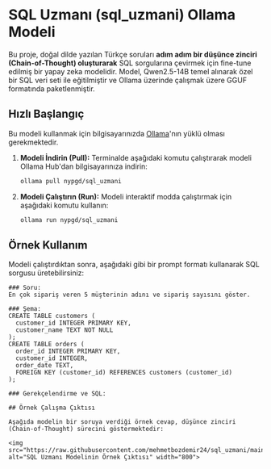 # SQL Uzmanı (sql_uzmani) Ollama Modeli

Bu proje, doğal dilde yazılan Türkçe soruları **adım adım bir düşünce zinciri (Chain-of-Thought) oluşturarak** SQL sorgularına çevirmek için fine-tune edilmiş bir yapay zeka modelidir. Model, Qwen2.5-14B temel alınarak özel bir SQL veri seti ile eğitilmiştir ve Ollama üzerinde çalışmak üzere GGUF formatında paketlenmiştir.

## Hızlı Başlangıç

Bu modeli kullanmak için bilgisayarınızda [Ollama](https://ollama.com)'nın yüklü olması gerekmektedir.

1.  **Modeli İndirin (Pull):**
    Terminalde aşağıdaki komutu çalıştırarak modeli Ollama Hub'dan bilgisayarınıza indirin:
    ```bash
    ollama pull nypgd/sql_uzmani
    ```

2.  **Modeli Çalıştırın (Run):**
    Modeli interaktif modda çalıştırmak için aşağıdaki komutu kullanın:
    ```bash
    ollama run nypgd/sql_uzmani
    ```

## Örnek Kullanım

Modeli çalıştırdıktan sonra, aşağıdaki gibi bir prompt formatı kullanarak SQL sorgusu üretebilirsiniz:

```text
### Soru:
En çok sipariş veren 5 müşterinin adını ve sipariş sayısını göster.

### Şema:
CREATE TABLE customers (
  customer_id INTEGER PRIMARY KEY,
  customer_name TEXT NOT NULL
);
CREATE TABLE orders (
  order_id INTEGER PRIMARY KEY,
  customer_id INTEGER,
  order_date TEXT,
  FOREIGN KEY (customer_id) REFERENCES customers (customer_id)
);

### Gerekçelendirme ve SQL:

## Örnek Çalışma Çıktısı

Aşağıda modelin bir soruya verdiği örnek cevap, düşünce zinciri (Chain-of-Thought) sürecini göstermektedir:

<img src="https://raw.githubusercontent.com/mehmetbozdemir24/sql_uzmani/main/resim/resim.jpg" alt="SQL Uzmanı Modelinin Örnek Çıktısı" width="800">
